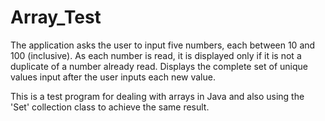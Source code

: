 # Array_Test

The application asks the user to input five numbers, each between 10 and 100 (inclusive). As each number is read, it is displayed only if it is not a duplicate of a number already read. Displays the complete set of unique values input after the user inputs each new value.

This is a test program for dealing with arrays in Java and also using the 'Set' collection class to achieve the same result.

